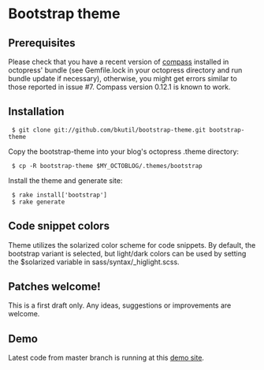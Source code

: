 # Bootstrap theme

## Prerequisites

Please check that you have a recent version of [compass](http://compass-style.org/) installed in octopress' bundle
(see Gemfile.lock in your octopress directory and run bundle update if necessary), otherwise, you might get errors
similar to those reported in issue #7. Compass version 0.12.1 is known to work.

## Installation

     $ git clone git://github.com/bkutil/bootstrap-theme.git bootstrap-theme

Copy the bootstrap-theme into your blog's octopress .theme directory:

     $ cp -R bootstrap-theme $MY_OCTOBLOG/.themes/bootstrap

Install the theme and generate site:

     $ rake install['bootstrap']
     $ rake generate

## Code snippet colors

Theme utilizes the solarized color scheme for code snippets. By default, the
bootstrap variant is selected, but light/dark colors can be used by setting
the $solarized variable in sass/syntax/\_higlight.scss.

## Patches welcome!

This is a first draft only. Any ideas, suggestions or improvements are welcome.

## Demo

Latest code from master branch is running at this [demo site](http://bootstrap-theme.kutilovi.cz).
